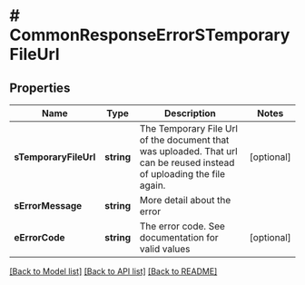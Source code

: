 # # CommonResponseErrorSTemporaryFileUrl

## Properties

Name | Type | Description | Notes
------------ | ------------- | ------------- | -------------
**sTemporaryFileUrl** | **string** | The Temporary File Url of the document that was uploaded. That url can be reused instead of uploading the file again. | [optional]
**sErrorMessage** | **string** | More detail about the error |
**eErrorCode** | **string** | The error code. See documentation for valid values | [optional]

[[Back to Model list]](../../README.md#models) [[Back to API list]](../../README.md#endpoints) [[Back to README]](../../README.md)
